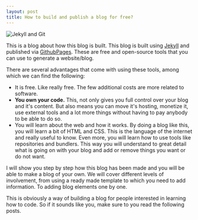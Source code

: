 ```yaml
---
layout: post
title: How to build and publish a blog for free?
---
```


![Jekyll and Git]({{site.baseurl}}/images/jelandgit.png)

This is a blog about how this blog is built. This blog is built using [Jekyll](https://jekyllrb.com/) and published via [GithubPages](https://pages.github.com/). These are free and open-source tools that you can use to generate a website/blog. 

There are several advantages that come with using these tools, among which we can find the following:

- It is free. Like really free. The few additional costs are more related to software.
- **You own your code.** This, not only gives you full control over your blog and it's content. But also means you can move it's hosting, monetize it, use external tools and a lot more things without having to pay anybody to be able to do so.
- You will learn about the web and how it works. By doing a blog like this, you will learn a bit of HTML and CSS. This is the language of the internet and really useful to know. Even more, you will learn how to use tools like repositories and bundlers. This way you will understand to great detail what is going on with your blog and add or remove things you want or do not want. 

I will show you step by step how this blog has been made and you will be able to make a blog of your own. We will cover different levels of involvement, from using a ready made template to which you need to add information. To adding blog elements one by one.

This is obviously a way of building a blog for people interested in learning how to code. So if it sounds like you, make sure to you read the following posts. 